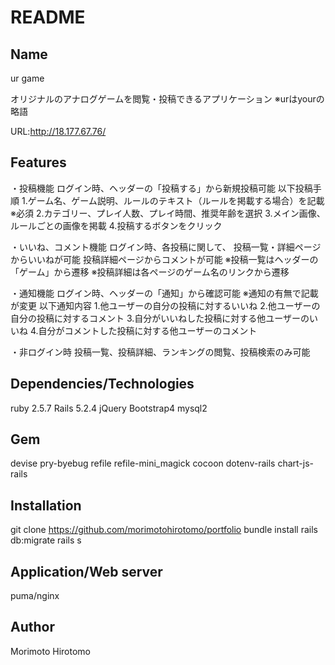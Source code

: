 # README

## Name
ur game

オリジナルのアナログゲームを閲覧・投稿できるアプリケーション
※urはyourの略語

URL:http://18.177.67.76/

## Features
・投稿機能
ログイン時、ヘッダーの「投稿する」から新規投稿可能
以下投稿手順
1.ゲーム名、ゲーム説明、ルールのテキスト（ルールを掲載する場合）を記載　※必須
2.カテゴリー、プレイ人数、プレイ時間、推奨年齢を選択
3.メイン画像、ルールごとの画像を掲載
4.投稿するボタンをクリック

・いいね、コメント機能
ログイン時、各投稿に関して、
投稿一覧・詳細ページからいいねが可能
投稿詳細ページからコメントが可能
※投稿一覧はヘッダーの「ゲーム」から遷移
※投稿詳細は各ページのゲーム名のリンクから遷移

・通知機能
ログイン時、ヘッダーの「通知」から確認可能
※通知の有無で記載が変更
以下通知内容
1.他ユーザーの自分の投稿に対するいいね
2.他ユーザーの自分の投稿に対するコメント
3.自分がいいねした投稿に対する他ユーザーのいいね
4.自分がコメントした投稿に対する他ユーザーのコメント

・非ログイン時
投稿一覧、投稿詳細、ランキングの閲覧、投稿検索のみ可能

## Dependencies/Technologies
ruby 2.5.7
Rails 5.2.4
jQuery
Bootstrap4
mysql2

## Gem
devise
pry-byebug
refile
refile-mini_magick
cocoon
dotenv-rails
chart-js-rails

## Installation
git clone https://github.com/morimotohirotomo/portfolio
bundle install
rails db:migrate
rails s

## Application/Web server
puma/nginx

## Author
Morimoto Hirotomo